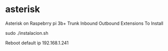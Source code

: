# asterisk
Asterisk on Raspebrry pi 3b+ Trunk Inbound Outbound Extensions
To Install

sudo ./instalacion.sh

Reboot default ip 192.168.1.241

